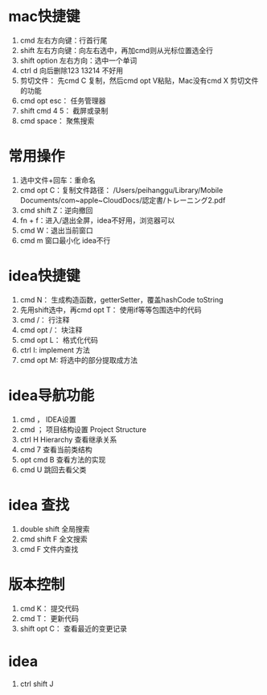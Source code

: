 # mac快捷键
1. cmd 左右方向键：行首行尾
2. shift 左右方向键：向左右选中，再加cmd则从光标位置选全行
3. shift option 左右方向：选中一个单词
4. ctrl d 向后删除123 13214 不好用
5. 剪切文件： 先cmd C 复制，然后cmd opt V粘贴，Mac没有cmd X 剪切文件的功能
6. cmd opt esc： 任务管理器
7. shift cmd 4 5： 截屏或录制
8. cmd space： 聚焦搜索


# 常用操作
1. 选中文件+回车：重命名
2. cmd opt C：复制文件路径： /Users/peihanggu/Library/Mobile Documents/com~apple~CloudDocs/認定書/トレーニング2.pdf
3. cmd shift Z：逆向撤回
4. fn + f：进入/退出全屏，idea不好用，浏览器可以
5. cmd W：退出当前窗口
6. cmd m 窗口最小化 idea不行

# idea快捷键
1. cmd N： 生成构造函数，getterSetter，覆盖hashCode toString
2. 先用shift选中，再cmd opt T： 使用if等等包围选中的代码
3. cmd /： 行注释
4. cmd opt /： 块注释
5. cmd opt L： 格式化代码
6. ctrl I: implement 方法
7. cmd opt M: 将选中的部分提取成方法


# idea导航功能
1. cmd ， IDEA设置
2. cmd ； 项目结构设置 Project Structure
3. ctrl H Hierarchy 查看继承关系
4. cmd 7 查看当前类结构
5. opt cmd B 查看方法的实现
6. cmd U 跳回去看父类

# idea 查找
1. double shift 全局搜索
2. cmd shift F 全文搜索
3. cmd F 文件内查找

# 版本控制
1. cmd K： 提交代码
2. cmd T： 更新代码
3. shift opt C： 查看最近的变更记录

# idea
1. ctrl shift J
